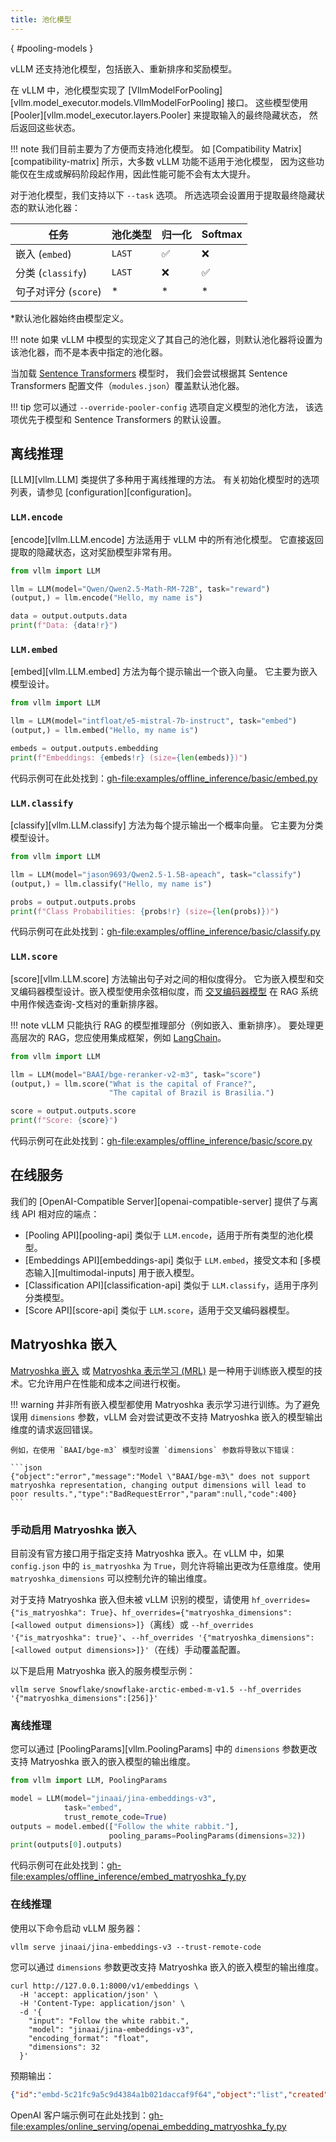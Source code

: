 ```yaml
---
title: 池化模型
---
```

[](){ #pooling-models }

vLLM 还支持池化模型，包括嵌入、重新排序和奖励模型。

在 vLLM 中，池化模型实现了 [VllmModelForPooling][vllm.model_executor.models.VllmModelForPooling] 接口。
这些模型使用 [Pooler][vllm.model_executor.layers.Pooler] 来提取输入的最终隐藏状态，
然后返回这些状态。

!!! note
    我们目前主要为了方便而支持池化模型。
    如 [Compatibility Matrix][compatibility-matrix] 所示，大多数 vLLM 功能不适用于池化模型，
    因为这些功能仅在生成或解码阶段起作用，因此性能可能不会有太大提升。

对于池化模型，我们支持以下 `--task` 选项。
所选选项会设置用于提取最终隐藏状态的默认池化器：

| 任务                            | 池化类型       | 归一化          | Softmax   |
|---------------------------------|----------------|-----------------|-----------|
| 嵌入 (`embed`)                 | `LAST`         | ✅︎              | ❌         |
| 分类 (`classify`)              | `LAST`         | ❌               | ✅︎        |
| 句子对评分 (`score`)           | *              | *               | *         |

*默认池化器始终由模型定义。

!!! note
    如果 vLLM 中模型的实现定义了其自己的池化器，则默认池化器将设置为该池化器，而不是本表中指定的池化器。

当加载 [Sentence Transformers](https://huggingface.co/sentence-transformers) 模型时，
我们会尝试根据其 Sentence Transformers 配置文件（`modules.json`）覆盖默认池化器。

!!! tip
    您可以通过 `--override-pooler-config` 选项自定义模型的池化方法，
    该选项优先于模型和 Sentence Transformers 的默认设置。

## 离线推理

[LLM][vllm.LLM] 类提供了多种用于离线推理的方法。
有关初始化模型时的选项列表，请参见 [configuration][configuration]。

### `LLM.encode`

[encode][vllm.LLM.encode] 方法适用于 vLLM 中的所有池化模型。
它直接返回提取的隐藏状态，这对奖励模型非常有用。

```python
from vllm import LLM

llm = LLM(model="Qwen/Qwen2.5-Math-RM-72B", task="reward")
(output,) = llm.encode("Hello, my name is")

data = output.outputs.data
print(f"Data: {data!r}")
```

### `LLM.embed`

[embed][vllm.LLM.embed] 方法为每个提示输出一个嵌入向量。
它主要为嵌入模型设计。

```python
from vllm import LLM

llm = LLM(model="intfloat/e5-mistral-7b-instruct", task="embed")
(output,) = llm.embed("Hello, my name is")

embeds = output.outputs.embedding
print(f"Embeddings: {embeds!r} (size={len(embeds)})")
```

代码示例可在此处找到：<gh-file:examples/offline_inference/basic/embed.py>

### `LLM.classify`

[classify][vllm.LLM.classify] 方法为每个提示输出一个概率向量。
它主要为分类模型设计。

```python
from vllm import LLM

llm = LLM(model="jason9693/Qwen2.5-1.5B-apeach", task="classify")
(output,) = llm.classify("Hello, my name is")

probs = output.outputs.probs
print(f"Class Probabilities: {probs!r} (size={len(probs)})")
```

代码示例可在此处找到：<gh-file:examples/offline_inference/basic/classify.py>

### `LLM.score`

[score][vllm.LLM.score] 方法输出句子对之间的相似度得分。
它为嵌入模型和交叉编码器模型设计。嵌入模型使用余弦相似度，而 [交叉编码器模型](https://www.sbert.net/examples/applications/cross-encoder/README.html) 在 RAG 系统中用作候选查询-文档对的重新排序器。

!!! note
    vLLM 只能执行 RAG 的模型推理部分（例如嵌入、重新排序）。
    要处理更高层次的 RAG，您应使用集成框架，例如 [LangChain](https://github.com/langchain-ai/langchain)。

```python
from vllm import LLM

llm = LLM(model="BAAI/bge-reranker-v2-m3", task="score")
(output,) = llm.score("What is the capital of France?",
                      "The capital of Brazil is Brasilia.")

score = output.outputs.score
print(f"Score: {score}")
```

代码示例可在此处找到：<gh-file:examples/offline_inference/basic/score.py>

## 在线服务

我们的 [OpenAI-Compatible Server][openai-compatible-server] 提供了与离线 API 相对应的端点：

- [Pooling API][pooling-api] 类似于 `LLM.encode`，适用于所有类型的池化模型。
- [Embeddings API][embeddings-api] 类似于 `LLM.embed`，接受文本和 [多模态输入][multimodal-inputs] 用于嵌入模型。
- [Classification API][classification-api] 类似于 `LLM.classify`，适用于序列分类模型。
- [Score API][score-api] 类似于 `LLM.score`，适用于交叉编码器模型。

## Matryoshka 嵌入

[Matryoshka 嵌入](https://sbert.net/examples/sentence_transformer/training/matryoshka/README.html#matryoshka-embeddings) 或 [Matryoshka 表示学习 (MRL)](https://arxiv.org/abs/2205.13147) 是一种用于训练嵌入模型的技术。它允许用户在性能和成本之间进行权衡。

!!! warning
    并非所有嵌入模型都使用 Matryoshka 表示学习进行训练。为了避免误用 `dimensions` 参数，vLLM 会对尝试更改不支持 Matryoshka 嵌入的模型输出维度的请求返回错误。

    例如，在使用 `BAAI/bge-m3` 模型时设置 `dimensions` 参数将导致以下错误：

    ```json
    {"object":"error","message":"Model \"BAAI/bge-m3\" does not support matryoshka representation, changing output dimensions will lead to poor results.","type":"BadRequestError","param":null,"code":400}
    ```

### 手动启用 Matryoshka 嵌入

目前没有官方接口用于指定支持 Matryoshka 嵌入。在 vLLM 中，如果 `config.json` 中的 `is_matryoshka` 为 `True`，则允许将输出更改为任意维度。使用 `matryoshka_dimensions` 可以控制允许的输出维度。

对于支持 Matryoshka 嵌入但未被 vLLM 识别的模型，请使用 `hf_overrides={"is_matryoshka": True}`、`hf_overrides={"matryoshka_dimensions": [<allowed output dimensions>]}`（离线）或 `--hf_overrides '{"is_matryoshka": true}'`、`--hf_overrides '{"matryoshka_dimensions": [<allowed output dimensions>]}'`（在线）手动覆盖配置。

以下是启用 Matryoshka 嵌入的服务模型示例：

```text
vllm serve Snowflake/snowflake-arctic-embed-m-v1.5 --hf_overrides '{"matryoshka_dimensions":[256]}'
```

### 离线推理

您可以通过 [PoolingParams][vllm.PoolingParams] 中的 `dimensions` 参数更改支持 Matryoshka 嵌入的嵌入模型的输出维度。

```python
from vllm import LLM, PoolingParams

model = LLM(model="jinaai/jina-embeddings-v3", 
            task="embed", 
            trust_remote_code=True)
outputs = model.embed(["Follow the white rabbit."], 
                      pooling_params=PoolingParams(dimensions=32))
print(outputs[0].outputs)
```

代码示例可在此处找到：<gh-file:examples/offline_inference/embed_matryoshka_fy.py>

### 在线推理

使用以下命令启动 vLLM 服务器：

```text
vllm serve jinaai/jina-embeddings-v3 --trust-remote-code
```

您可以通过 `dimensions` 参数更改支持 Matryoshka 嵌入的嵌入模型的输出维度。

```text
curl http://127.0.0.1:8000/v1/embeddings \
  -H 'accept: application/json' \
  -H 'Content-Type: application/json' \
  -d '{
    "input": "Follow the white rabbit.",
    "model": "jinaai/jina-embeddings-v3",
    "encoding_format": "float",
    "dimensions": 32
  }'
```

预期输出：

```json
{"id":"embd-5c21fc9a5c9d4384a1b021daccaf9f64","object":"list","created":1745476417,"model":"jinaai/jina-embeddings-v3","data":[{"index":0,"object":"embedding","embedding":[-0.3828125,-0.1357421875,0.03759765625,0.125,0.21875,0.09521484375,-0.003662109375,0.1591796875,-0.130859375,-0.0869140625,-0.1982421875,0.1689453125,-0.220703125,0.1728515625,-0.2275390625,-0.0712890625,-0.162109375,-0.283203125,-0.055419921875,-0.0693359375,0.031982421875,-0.04052734375,-0.2734375,0.1826171875,-0.091796875,0.220703125,0.37890625,-0.0888671875,-0.12890625,-0.021484375,-0.0091552734375,0.23046875]}],"usage":{"prompt_tokens":8,"total_tokens":8,"completion_tokens":0,"prompt_tokens_details":null}}
```

OpenAI 客户端示例可在此处找到：<gh-file:examples/online_serving/openai_embedding_matryoshka_fy.py>